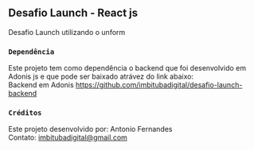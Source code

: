 ## Desafio Launch - React js

Desafio Launch utilizando o unform

### `Dependência`

Este projeto tem como dependência o backend que foi desenvolvido em Adonis js e que pode ser baixado atrávez do link abaixo:<br>
Backend em Adonis <https://github.com/imbitubadigital/desafio-launch-backend>

### `Créditos`

Este projeto desenvolvido por: Antonio Fernandes<br>
Contato: imbitubadigital@gmail.com
